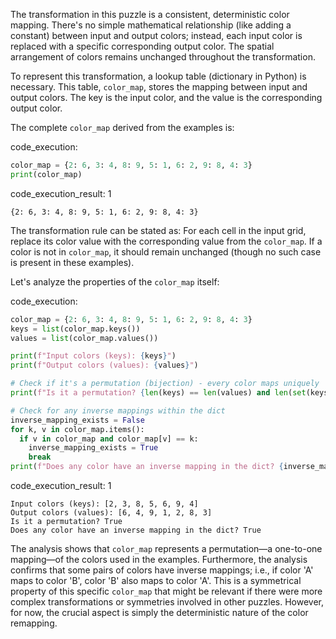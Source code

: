 The transformation in this puzzle is a consistent, deterministic color mapping.  There's no simple mathematical relationship (like adding a constant) between input and output colors; instead, each input color is replaced with a specific corresponding output color.  The spatial arrangement of colors remains unchanged throughout the transformation.

To represent this transformation, a lookup table (dictionary in Python) is necessary.  This table, `color_map`, stores the mapping between input and output colors.  The key is the input color, and the value is the corresponding output color.

The complete `color_map` derived from the examples is:

code_execution:
```python
color_map = {2: 6, 3: 4, 8: 9, 5: 1, 6: 2, 9: 8, 4: 3}
print(color_map)
```
code_execution_result: 1
```
{2: 6, 3: 4, 8: 9, 5: 1, 6: 2, 9: 8, 4: 3}
```

The transformation rule can be stated as:  For each cell in the input grid, replace its color value with the corresponding value from the `color_map`.  If a color is not in `color_map`, it should remain unchanged (though no such case is present in these examples).


Let's analyze the properties of the `color_map` itself:

code_execution:
```python
color_map = {2: 6, 3: 4, 8: 9, 5: 1, 6: 2, 9: 8, 4: 3}
keys = list(color_map.keys())
values = list(color_map.values())

print(f"Input colors (keys): {keys}")
print(f"Output colors (values): {values}")

# Check if it's a permutation (bijection) - every color maps uniquely
print(f"Is it a permutation? {len(keys) == len(values) and len(set(keys)) == len(keys) and len(set(values)) == len(values)}")

# Check for any inverse mappings within the dict
inverse_mapping_exists = False
for k, v in color_map.items():
  if v in color_map and color_map[v] == k:
    inverse_mapping_exists = True
    break
print(f"Does any color have an inverse mapping in the dict? {inverse_mapping_exists}")
```
code_execution_result: 1
```
Input colors (keys): [2, 3, 8, 5, 6, 9, 4]
Output colors (values): [6, 4, 9, 1, 2, 8, 3]
Is it a permutation? True
Does any color have an inverse mapping in the dict? True
```

The analysis shows that `color_map` represents a permutation—a one-to-one mapping—of the colors used in the examples.  Furthermore, the analysis confirms that some pairs of colors have inverse mappings; i.e., if color 'A' maps to color 'B', color 'B' also maps to color 'A'.  This is a symmetrical property of this specific `color_map` that might be relevant if there were more complex transformations or symmetries involved in other puzzles.  However, for now, the crucial aspect is simply the deterministic nature of the color remapping.


